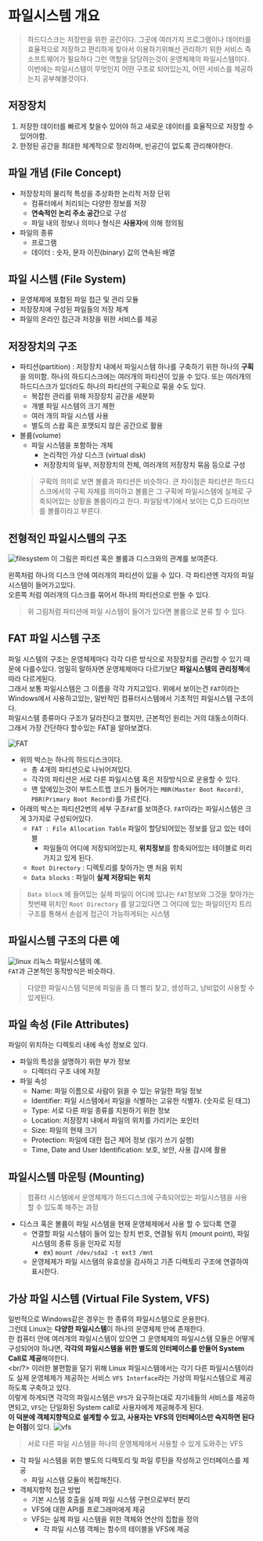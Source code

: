 # 파일시스템 개요
> 하드디스크는 저장만을 위한 공간이다. 그곳에 여러가지 프로그램이나 데이터를 효율적으로 저장하고 편리하게 찾아서 이용하기위해선 관리하기 위한 서비스 즉 소프트웨어가 필요하다
> 그런 역할을 담당하는것이 운영체제의 파일시스템이다. 이번에는 파일시스템이 무엇인지 어떤 구조로 되어있는지, 어떤 서비스를 제공하는지 공부해볼것이다.


## 저장장치
1. 저장한 데이터를 빠르게 찾을수 있어야 하고 새로운 데이터를 효율적으로 저장할 수 있어야함.
2. 한정된 공간을 최대한 체계적으로 정리하며, 빈공간이 없도록 관리해야한다.

## 파일 개념 (File Concept)
* 저장장치의 물리적 특성을 추상화한 논리적 저장 단위
  * 컴퓨터에서 처리되는 다양한 정보를 저장
  * **연속적인 논리 주소 공간**으로 구성
  * 파일 내의 정보나 의미나 형식은 **사용자**에 의해 정의됨
* 파일의 종류
  * 프로그램
  * 데이터 : 숫자, 문자 이진(binary) 값의 연속된 배열 
  
## 파일 시스템 (File System)
* 운영체제에 포함된 파일 접근 및 관리 모듈
* 저장장치에 구성된 파일들의 저장 체계
* 파일의 온라인 접근과 저장을 위한 서비스를 제공

## 저장장치의 구조
* 파티션(partition) : 저장장치 내에서 파일시스템 하나를 구축하기 위한 하나의 **구획**을 의미함. 하나의 하드디스크에는 여러개의 파티션이 있을 수 있다. 또는 여러개의 하드디스크가 있더라도 하나의 파티션의 구획으로 묶을 수도 있다. 
  * 복잡한 관리를 위해 저장장치 공간을 세분화
  * 개별 파일 시스템의 크기 제한
  * 여러 개의 파일 시스템 사용
  * 별도의 스왑 혹은 포맷되지 않은 공간으로 활용
* 볼륨(volume)
  * 파일 시스템을 포함하는 개체
    * 논리적인 가상 디스크 (virtual disk)
    * 저장장치의 일부, 저장장치의 전체, 여러개의 저장장치 묶음 등으로 구성
  > 구획의 의미로 보면 볼륨과 파티션은 비슷하다. 큰 차이점은 파티션은 하드디스크에서의 구획 자체를 의미하고 볼륨은 그 구획에 파일시스템에 실제로 구축되어있는 상황을 볼륨이라고 한다.
  > 파일탐색기에서 보이는 C,D 드라이브를 볼륨이라고 부른다.

## 전형적인 파일시스템의 구조

![filesystem](../images/lec5/filesystem.png)
이 그림은 파티션 혹은 볼륨과 디스크와의 관계를 보여준다.<br/>

왼쪽처럼 하나의 디스크 안에 여러개의 파티션이 있을 수 있다. 각 파티션엔 각자의 파일시스템이 들어가고있다.<br/>
오른쪽 처럼 여러개의 디스크를 묶어서 하나의 파티션으로 만들 수 있다.

> 위 그림처럼 파티션에 파일 시스템이 들어가 있다면 볼륨으로 분류 할 수 있다.

## FAT 파일 시스템 구조

파일 시스템의 구조는 운영체제마다 각각 다른 방식으로 저장장치를 관리할 수 있기 때문에 다를수있다. 엄밀히 말하자면 운영체제마다 다르기보단 **파일시스템의 관리정책**에 따라 다르게된다.<br/>
그래서 보통 파일시스템은 그 이름을 각각 가지고있다. 위에서 보이는건 `FAT`이라는 Windows에서 사용하고있는, 일반적인 컴퓨터시스템에서 기초적인 파일시스템 구조이다.
<br/>
파일시스템 종류마다 구조가 달라진다고 했지만, 근본적인 원리는 거의 대동소이하다. 그래서 가장 간단하다 할수있는 FAT을 알아보겠다.<br/>

![FAT](../images/lec5/FAT.png)

* 위의 박스는 하나의 하드디스크이다. 
  * 총 4개의 파티션으로 나뉘어져있다. 
  * 각각의 파티션은 서로 다른 파일시스템 혹은 저장방식으로 운용할 수 있다. 
  * 맨 앞에있는것이 부트스트랩 코드가 들어가는 `MBR(Master Boot Record)`, `PBR(Primary Boot Record)`를 가르킨다.
* 아래의 박스는 파티션2번의 세부 구조`FAT`를 보여준다. `FAT`이라는 파일시스템은 크게 3가지로 구성되어있다.
  * `FAT : File Allocation Table` 파일이 할당되어있는 정보를 담고 있는 테이블
    * 파일들이 어디에 저장되어있는지, **위치정보**를 함축되어있는 테이블로 미리 가지고 있게 된다. 
  * `Root Directory` : 디렉토리를 찾아가는 맨 처음 위치
  * `Data blocks` : 파일이 **실제 저장되는 위치**
> `Data block` 에 들어있는 실제 파일이 어디에 있냐는 `FAT`정보와 그것을 찾아가는 첫번째 위치인 `Root Directory` 를 알고있다면 그 어디에 있는 파일이던지 트리구조를 통해서 손쉽게 접근이 가능하게되는 시스템

## 파일시스템 구조의 다른 예

![linux](../images/lec5/linux.png)
리눅스 파일시스템의 예.<br/>
`FAT`과 근본적인 동작방식은 비슷하다.
> 다양한 파일시스템 덕분에 파일을 좀 더 빨리 찾고, 생성하고, 낭비없이 사용할 수 있게된다.

## 파일 속성 (File Attributes)
파일이 위치하는 디렉토리 내에 속성 정보로 있다.
* 파일의 특성을 설명하기 위한 부가 정보
  * 디렉터리 구조 내에 저장
* 파일 속성
  * Name: 파일 이름으로 사람이 읽을 수 있는 유일한 파일 정보
  * Identifier: 파일 시스템에서 파일을 식별하는 고유한 식별자. (숫자로 된 태그)
  * Type: 서로 다른 파일 종류를 지원하기 위한 정보
  * Location: 저장장치 내에서 파일의 위치를 가리키는 포인터
  * Size: 파일의 현재 크기
  * Protection: 파일에 대한 접근 제어 정보 (읽기 쓰기 실행)
  * Time, Date and User Identification: 보호, 보안, 사용 감시에 활용
  
## 파일시스템 마운팅 (Mounting)
> 컴퓨터 시스템에서 운영체제가 하드디스크에 구축되어있는 파일시스템을 사용 할 수 있도록 해주는 과정
* 디스크 혹은 볼륨이 파일 시스템을 현재 운영체제에서 사용 할 수 있다록 연결
  * 연결할 파일 시스템이 들어 있는 장치 번호, 연결될 위치 (mount point), 파일 시스템의 종류 등을 인자로 지정
    * ex) `mount /dev/sda2 -t ext3 /mnt`
  * 운영체제가 파일 시스템의 유효성을 검사하고 기존 디렉토리 구조에 연결하여 표시한다.
  
## 가상 파일 시스템 (Virtual File System, VFS)
일반적으로 Windows같은 경우는 한 종류의 파일시스템으로 운용한다.<br/>
그런데 Linux는 **다양한 파일시스템**이 하나의 운영체제 안에 존재한다.<br/>
한 컴퓨터 안에 여러개의 파일시스템이 있으면 그 운영체제의 파일시스템 모듈은 어떻게 구성되어야 하냐면, **각각의 파일시스템을 위한 별도의 인터페이스를 만들어 System Call로 제공**해야한다.<br/>
<br/?>
이러한 불편함을 덜기 위해 Linux 파일시스템에서는 각기 다른 파일시스템이라도 실제 운영체제가 제공하는 서비스 `VFS Interface`라는 가상의 파일시스템으로 제공하도록 구축하고 있다.<br/>
이렇게 하게되면 각각의 파일시스템은 `VFS`가 요구하는대로 자기네들의 서비스를 제공하면되고, `VFS`는 단일화된 System call로 사용자에게 제공해주게 된다. <br/>
**이 덕분에 객체지향적으로 설계할 수 있고, 사용자는 VFS의 인터페이스만 숙지하면 된다는 이점**이 있다.
![vfs](../images/lec5/vfs.png)
> 서로 다른 파일 시스템을 하나의 운영체제에서 사용할 수 있게 도와주는 VFS

* 각 파일 시스템을 위한 별도의 디렉토리 및 파일 루틴을 작성하고 인터페이스를 제공
  * 파일 시스템 모듈이 복잡해진다.
* 객체지향적 접근 방법
  * 기본 시스템 호출을 실제 파일 시스템 구현으로부터 분리
  * VFS에 대한 API를 프로그래머에게 제공
  * VFS는 실제 파일 시스템을 위한 객체와 연산의 집합을 정의
    * 각 파일 시스템 객체는 함수의 테이블을 VFS에 제공
